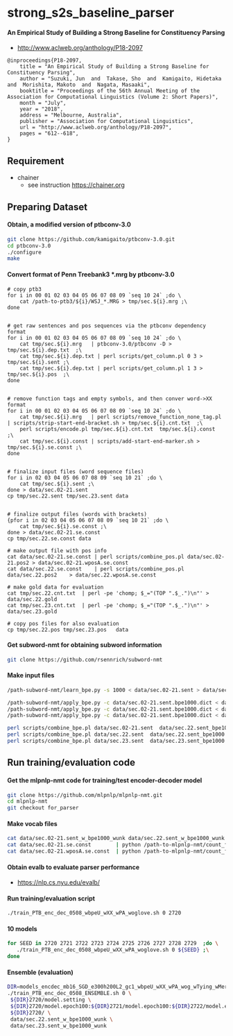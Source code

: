 # strong_s2s_baseline_parser
#### An Empirical Study of Building a Strong Baseline for Constituency Parsing
* http://www.aclweb.org/anthology/P18-2097
```
@inproceedings{P18-2097,
    title = "An Empirical Study of Building a Strong Baseline for Constituency Parsing",
    author = "Suzuki, Jun  and  Takase, Sho  and  Kamigaito, Hidetaka  and  Morishita, Makoto  and  Nagata, Masaaki",
    booktitle = "Proceedings of the 56th Annual Meeting of the Association for Computational Linguistics (Volume 2: Short Papers)",
    month = "July",
    year = "2018",
    address = "Melbourne, Australia",
    publisher = "Association for Computational Linguistics",
    url = "http://www.aclweb.org/anthology/P18-2097",
    pages = "612--618",
}
```

## Requirement
* chainer
  * see instruction https://chainer.org


## Preparing Dataset
#### Obtain, a modified version of ptbconv-3.0
```bash
git clone https://github.com/kamigaito/ptbconv-3.0.git
cd ptbconv-3.0
./configure
make
```

#### Convert format of Penn Treebank3 *.mrg by ptbconv-3.0
```
# copy ptb3
for i in 00 01 02 03 04 05 06 07 08 09 `seq 10 24` ;do \
    cat /path-to-ptb3/${i}/WSJ_*.MRG > tmp/sec.${i}.mrg ;\
done


# get raw sentences and pos sequences via the ptbconv dependency format
for i in 00 01 02 03 04 05 06 07 08 09 `seq 10 24` ;do \
    cat tmp/sec.${i}.mrg   | ptbconv-3.0/ptbconv -D >  tmp/sec.${i}.dep.txt  ;\
    cat tmp/sec.${i}.dep.txt | perl scripts/get_column.pl 0 3 > tmp/sec.${i}.sent ;\
    cat tmp/sec.${i}.dep.txt | perl scripts/get_column.pl 1 3 > tmp/sec.${i}.pos  ;\
done


# remove function tags and empty symbols, and then conver word->XX format
for i in 00 01 02 03 04 05 06 07 08 09 `seq 10 24` ;do \
    cat tmp/sec.${i}.mrg   | perl scripts/remove_function_none_tag.pl | scripts/strip-start-end-bracket.sh > tmp/sec.${i}.cnt.txt  ;\
    perl scripts/encode.pl tmp/sec.${i}.cnt.txt  tmp/sec.${i}.const  ;\
    cat tmp/sec.${i}.const | scripts/add-start-end-marker.sh > tmp/sec.${i}.se.const ;\
done


# finalize input files (word sequence files)
for i in 02 03 04 05 06 07 08 09 `seq 10 21` ;do \
    cat tmp/sec.${i}.sent ;\
done > data/sec.02-21.sent
cp tmp/sec.22.sent tmp/sec.23.sent data


# finalize output files (words with brackets)
{pfor i in 02 03 04 05 06 07 08 09 `seq 10 21` ;do \
    cat tmp/sec.${i}.se.const ;\
done > data/sec.02-21.se.const
cp tmp/sec.22.se.const data

# make output file with pos info
cat data/sec.02-21.se.const | perl scripts/combine_pos.pl data/sec.02-21.pos2 > data/sec.02-21.wposA.se.const
cat data/sec.22.se.const    | perl scripts/combine_pos.pl data/sec.22.pos2    > data/sec.22.wposA.se.const

# make gold data for evaluation
cat tmp/sec.22.cnt.txt  | perl -pe 'chomp; $_="(TOP ".$_.")\n"' > data/sec.22.gold
cat tmp/sec.23.cnt.txt  | perl -pe 'chomp; $_="(TOP ".$_.")\n"' > data/sec.23.gold

# copy pos files for also evaluation
cp tmp/sec.22.pos tmp/sec.23.pos   data

```

#### Get subword-nmt for obtaining subword information
```bash
git clone https://github.com/rsennrich/subword-nmt
```

#### Make input files
```bash
/path-subword-nmt/learn_bpe.py -s 1000 < data/sec.02-21.sent > data/sec.02-21.sent.bpe1000.dict

/path-subword-nmt/apply_bpe.py -c data/sec.02-21.sent.bpe1000.dict < data/sec.02-21.sent > data/sec.02-21.sent.bpe1000
/path-subword-nmt/apply_bpe.py -c data/sec.02-21.sent.bpe1000.dict < data/sec.22.sent    > data/sec.22.sent.bpe1000
/path-subword-nmt/apply_bpe.py -c data/sec.02-21.sent.bpe1000.dict < data/sec.23.sent    > data/sec.23.sent.bpe1000

perl scripts/combine_bpe.pl data/sec.02-21.sent  data/sec.22.sent_bpe1000 > data/sec.02-21.sent_w_bpe1000_wunk
perl scripts/combine_bpe.pl data/sec.22.sent  data/sec.22.sent_bpe1000 > data/sec.22.sent_w_bpe1000_wunk
perl scripts/combine_bpe.pl data/sec.23.sent  data/sec.23.sent_bpe1000 > data/sec.23.sent_w_bpe1000_wunk
```

## Run training/evaluation code
#### Get the mlpnlp-nmt code for training/test encoder-decoder model
```bash
git clone https://github.com/mlpnlp/mlpnlp-nmt.git
cd mlpnlp-nmt
git checkout for_parser
```

#### Make vocab files
```bash
cat data/sec.02-21.sent_w_bpe1000_wunk data/sec.22.sent_w_bpe1000_wunk data/sec.23.sent_w_bpe1000_wunk  | perl -pe 's/\|\|\|/ /g' | python /path-to-mlpnlp-nmt/count_freq.py 0 |grep -v "<unk>" > data/all.sent_w_bpe1000.vocab
cat data/sec.02-21.se.const        | python /path-to-mlpnlp-nmt/count_freq.py 0  > data/sec.02-21.se.const.vocab
cat data/sec.02-21.wposA.se.const  | python /path-to-mlpnlp-nmt/count_freq.py 0  > data/sec.02-21.wposA.se.const.vocab

```

#### Obtain evalb to evaluate parser performance
  * https://nlp.cs.nyu.edu/evalb/

#### Run training/evaluation script
```bash
./train_PTB_enc_dec_0508_wbpeU_wXX_wPA_woglove.sh 0 2720
```

#### 10 models
```bash
for SEED in 2720 2721 2722 2723 2724 2725 2726 2727 2728 2729  ;do \
   ./train_PTB_enc_dec_0508_wbpeU_wXX_wPA_woglove.sh 0 ${SEED} ;\
done
```

#### Ensemble (evaluation)
```bash
DIR=models_encdec_mb16_SGD_e300h200L2_gc1_wbpeU_wXX_wPA_wog_wTying_wMergeFWBW_rs ; \
./train_PTB_enc_dec_0508_ENSEMBLE.sh 0 \
 ${DIR}2720/model.setting \
 ${DIR}2720/model.epoch100:${DIR}2721/model.epoch100:${DIR}2722/model.epoch100:${DIR}2723/model.epoch100:${DIR}2724/model.epoch100:${DIR}2725/model.epoch100:${DIR}2726/model.epoch100:${DIR}2727/model.epoch100 \
 ${DIR}2720/ \
 data/sec.22.sent_w_bpe1000_wunk \
 data/sec.23.sent_w_bpe1000_wunk
```
